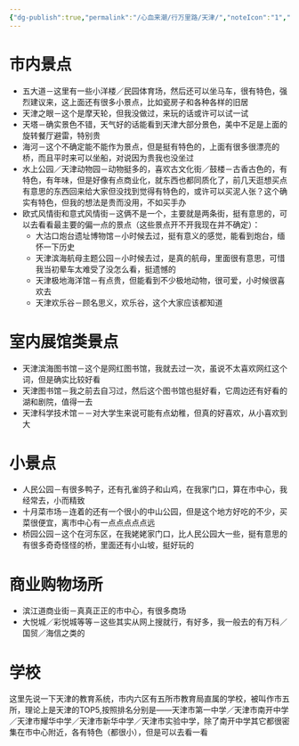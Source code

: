 ```yaml
---
{"dg-publish":true,"permalink":"/心血来潮/行万里路/天津/","noteIcon":"1","created":"2023-07-14T17:23:36.102+08:00","updated":"2024-11-13T20:41:00.083+08:00"}
---
```


# 市内景点
- 五大道－这里有一些小洋楼／民园体育场，然后还可以坐马车，很有特色，强烈建议来，这上面还有很多小景点，比如瓷房子和各种各样的旧居
- 天津之眼－这个是摩天轮，但我没做过，来玩的话或许可以试一试
- 天塔－确实景色不错，天气好的话能看到天津大部分景色，美中不足是上面的旋转餐厅避雷，特别贵
- 海河－这个不确定能不能作为景点，但是挺有特色的，上面有很多很漂亮的桥，而且平时来可以坐船，对说因为贵我也没坐过
- 水上公园／天津动物园－动物挺多的，喜欢古文化街／鼓楼－古香古色的，有特色，有年味，但是好像有点商业化，就东西也都同质化了，前几天逛想买点有意思的东西回来给大家但没找到觉得有特色的，或许可以买泥人张？这个确实有特色，但我的想法是贵而没用，不如买手办
- 欧式风情街和意式风情街－这俩不是一个，主要就是两条街，挺有意思的，可以去看看最主要的偏一点的景点（这些景点开不开我现在并不确定）：
	- 大沽口炮台遗址博物馆－小时候去过，挺有意义的感觉，能看到炮台，缅怀一下历史
	- 天津滨海航母主题公园－小时候去过，是真的航母，里面很有意思，可惜我当初晕车太难受了没怎么看，挺遗憾的
	- 天津极地海洋馆－有点贵，但能看到不少极地动物，很可爱，小时候很喜欢去
	- 天津欢乐谷－顾名思义，欢乐谷，这个大家应该都知道

# 室内展馆类景点
- 天津滨海图书馆－这个是网红图书馆，我就去过一次，虽说不太喜欢网红这个词，但是确实比较好看
- 天津图书馆－我之前去自习过，然后这个图书馆也挺好看，它周边还有好看的湖和剧院，值得一去
- 天津科学技术馆－－对大学生来说可能有点幼稚，但真的好喜欢，从小喜欢到大

# 小景点
- 人民公园－有很多鸭子，还有孔雀鸽子和山鸡，在我家门口，算在市中心，我经常去，小而精致
- 十月菜市场－连着的还有一个很小的中山公园，但是这个地方好吃的不少，买菜很便宜，离市中心有一点点点点点远
- 桥园公园－这个在河东区，在我姥姥家门口，比人民公园大一些，挺有意思的有很多奇奇怪怪的桥，里面还有小山坡，挺好玩的

# 商业购物场所
- 滨江道商业街－真真正正的市中心，有很多商场
- 大悦城／彩悦城等等－这些其实从网上搜就行，有好多，我一般去的有万科／国贸／海信之类的

# 学校
这里先说一下天津的教育系统，市内六区有五所市教育局直属的学校，被叫作市五所，理论上是天津的TOP5,按照排名分别是——天津市第一中学／天津市南开中学／天津市耀华中学／天津市新华中学／天津市实验中学，除了南开中学其它都很密集在市中心附近，各有特色（都很小），但是可以去看一看